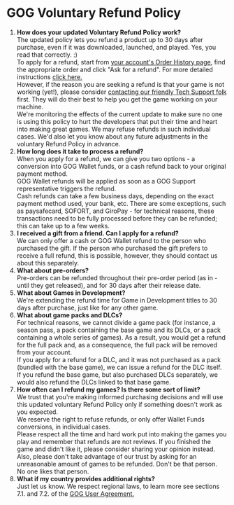 GOG Voluntary Refund Policy
===========================

1.  **How does your updated Voluntary Refund Policy work?**  
    The updated policy lets you refund a product up to 30 days after purchase, even if it was downloaded, launched, and played. Yes, you read that correctly. :)  
    To apply for a refund, start from [your account's Order History page](https://www.gog.com/account/settings/orders?source=article), find the appropriate order and click "Ask for a refund". For more detailed instructions [click here.](https://support.gog.com/hc/en-us/articles/360011314978-How-do-I-refund-a-game-?product=gog#howto)  
    However, if the reason you are seeking a refund is that your game is not working (yet!), please consider [contacting our friendly Tech Support folk](https://support.gog.com/hc/requests/new?form=technical) first. They will do their best to help you get the game working on your machine.  
    We're monitoring the effects of the current update to make sure no one is using this policy to hurt the developers that put their time and heart into making great games. We may refuse refunds in such individual cases. We'd also let you know about any future adjustments in the voluntary Refund Policy in advance.
2.  **How long does it take to process a refund?**  
    When you apply for a refund, we can give you two options - a conversion into GOG Wallet funds, or a cash refund back to your original payment method.  
    GOG Wallet refunds will be applied as soon as a GOG Support representative triggers the refund.  
    Cash refunds can take a few business days, depending on the exact payment method used, your bank, etc. There are some exceptions, such as paysafecard, SOFORT, and GiroPay - for technical reasons, these transactions need to be fully processed before they can be refunded; this can take up to a few weeks.
3.  **I received a gift from a friend. Can I apply for a refund?**  
    We can only offer a cash or GOG Wallet refund to the person who purchased the gift. If the person who purchased the gift prefers to receive a full refund, this is possible, however, they should contact us about this separately.
4.  **What about pre-orders?**  
    Pre-orders can be refunded throughout their pre-order period (as in - until they get released), and for 30 days after their release date.
5.  **What about Games in Development?**  
    We're extending the refund time for Game in Development titles to 30 days after purchase, just like for any other game.
6.  **What about game packs and DLCs?**  
    For technical reasons, we cannot divide a game pack (for instance, a season pass, a pack containing the base game and its DLCs, or a pack containing a whole series of games). As a result, you would get a refund for the full pack and, as a consequence, the full pack will be removed from your account.  
    If you apply for a refund for a DLC, and it was not purchased as a pack (bundled with the base game), we can issue a refund for the DLC itself.  
    If you refund the base game, but also purchased DLCs separately, we would also refund the DLCs linked to that base game.
7.  **How often can I refund my games? Is there some sort of limit?**  
    We trust that you're making informed purchasing decisions and will use this updated voluntary Refund Policy only if something doesn't work as you expected.  
    We reserve the right to refuse refunds, or only offer Wallet Funds conversions, in individual cases.  
    Please respect all the time and hard work put into making the games you play and remember that refunds are not reviews. If you finished the game and didn't like it, please consider sharing your opinion instead. Also, please don't take advantage of our trust by asking for an unreasonable amount of games to be refunded. Don't be that person. No one likes that person.
8.  **What if my country provides additional rights?**  
    Just let us know. We respect regional laws, to learn more see sections 7.1. and 7.2. of the [GOG User Agreement.](https://support.gog.com/hc/en-us/articles/212632089-GOG-COM-User-Agreement)